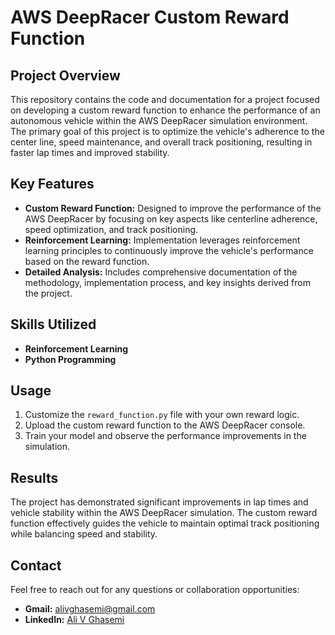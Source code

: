 # AWS DeepRacer Custom Reward Function

## Project Overview
This repository contains the code and documentation for a project focused on developing a custom reward function to enhance the performance of an autonomous vehicle within the AWS DeepRacer simulation environment. The primary goal of this project is to optimize the vehicle's adherence to the center line, speed maintenance, and overall track positioning, resulting in faster lap times and improved stability.

## Key Features
- **Custom Reward Function:** Designed to improve the performance of the AWS DeepRacer by focusing on key aspects like centerline adherence, speed optimization, and track positioning.
- **Reinforcement Learning:** Implementation leverages reinforcement learning principles to continuously improve the vehicle's performance based on the reward function.
- **Detailed Analysis:** Includes comprehensive documentation of the methodology, implementation process, and key insights derived from the project.

## Skills Utilized
- **Reinforcement Learning**
- **Python Programming**


## Usage
1. Customize the `reward_function.py` file with your own reward logic.
2. Upload the custom reward function to the AWS DeepRacer console.
3. Train your model and observe the performance improvements in the simulation.

## Results
The project has demonstrated significant improvements in lap times and vehicle stability within the AWS DeepRacer simulation. The custom reward function effectively guides the vehicle to maintain optimal track positioning while balancing speed and stability.

## Contact
Feel free to reach out for any questions or collaboration opportunities:

- **Gmail:** alivghasemi@gmail.com
- **LinkedIn:** [Ali V Ghasemi](https://www.linkedin.com/in/alivghasemi/)


